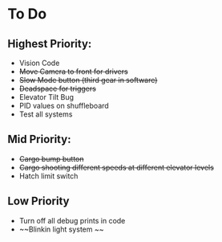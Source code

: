 # To Do
## Highest Priority: 
- Vision Code
- ~~Move Camera to front for drivers~~
- ~~Slow Mode button (third gear in software)~~
- ~~Deadspace for triggers~~
- Elevator Tilt Bug
- PID values on shuffleboard
- Test all systems

## Mid Priority:
- ~~Cargo bump button~~
- ~~Cargo shooting different speeds at different elevator levels~~
- Hatch limit switch

## Low Priority
- Turn off all debug prints in code
- ~~Blinkin light system ~~

